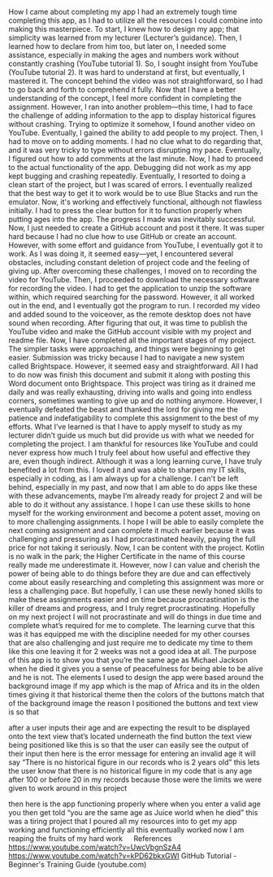 How I came about completing my app
I had an extremely tough time completing this app, as I had to utilize all the resources I could combine into making this masterpiece. To start, I knew how to design my app; that simplicity was learned from my lecturer (Lecturer’s guidance). Then, I learned how to declare from him too, but later on, I needed some assistance, especially in making the ages and numbers work without constantly crashing (YouTube tutorial 1). So, I sought insight from YouTube (YouTube tutorial 2). It was hard to understand at first, but eventually, I mastered it. The concept behind the video was not straightforward, so I had to go back and forth to comprehend it fully. Now that I have a better understanding of the concept, I feel more confident in completing the assignment. However, I ran into another problem—this time, I had to face the challenge of adding information to the app to display historical figures without crashing. Trying to optimize it somehow, I found another video on YouTube. Eventually, I gained the ability to add people to my project.
Then, I had to move on to adding moments. I had no clue what to do regarding that, and it was very tricky to type without errors disrupting my pace. Eventually, I figured out how to add comments at the last minute. Now, I had to proceed to the actual functionality of the app. Debugging did not work as my app kept bugging and crashing repeatedly. Eventually, I resorted to doing a clean start of the project, but I was scared of errors. I eventually realized that the best way to get it to work would be to use Blue Stacks and run the emulator. Now, it's working and effectively functional, although not flawless initially. I had to press the clear button for it to function properly when putting ages into the app. The progress I made was inevitably successful.
Now, I just needed to create a GitHub account and post it there. It was super hard because I had no clue how to use GitHub or create an account. However, with some effort and guidance from YouTube, I eventually got it to work. As I was doing it, it seemed easy—yet, I encountered several obstacles, including constant deletion of project code and the feeling of giving up. After overcoming these challenges, I moved on to recording the video for YouTube.
Then, I proceeded to download the necessary software for recording the video. I had to get the application to unzip the software within, which required searching for the password. However, it all worked out in the end, and I eventually got the program to run. I recorded my video and added sound to the voiceover, as the remote desktop does not have sound when recording. After figuring that out, it was time to publish the YouTube video and make the GitHub account visible with my project and readme file.
Now, I have completed all the important stages of my project. The simpler tasks were approaching, and things were beginning to get easier. Submission was tricky because I had to navigate a new system called Brightspace. However, it seemed easy and straightforward. All I had to do now was finish this document and submit it along with posting this Word document onto Brightspace.
This project was tiring as it drained me daily and was really exhausting, driving into walls and going into endless corners, sometimes wanting to give up and do nothing anymore. However, I eventually defeated the beast and thanked the lord for giving me the patience and indefatigability to complete this assignment to the best of my efforts. What I’ve learned is that I have to apply myself to study as my lecturer didn’t guide us much but did provide us with what we needed for completing the project. I am thankful for resources like YouTube and could never express how much I truly feel about how useful and effective they are, even though indirect. Although it was a long learning curve, I have truly benefited a lot from this. I loved it and was able to sharpen my IT skills, especially in coding, as I am always up for a challenge. I can't be left behind, especially in my past, and now that I am able to do apps like these with these advancements, maybe I’m already ready for project 2 and will be able to do it without any assistance. I hope I can use these skills to hone myself for the working environment and become a potent asset, moving on to more challenging assignments. I hope I will be able to easily complete the next coming assignment and can complete it much earlier because it was challenging and pressuring as I had procrastinated heavily, paying the full price for not taking it seriously. Now, I can be content with the project. Kotlin is no walk in the park; the Higher Certificate in the name of this course really made me underestimate it. However, now I can value and cherish the power of being able to do things before they are due and can effectively come about easily researching and completing this assignment was more or less a challenging pace. But hopefully, I can use these newly honed skills to make these assignments easier and on time because procrastination is the killer of dreams and progress, and I truly regret procrastinating. Hopefully on my next project I will not procrastinate and will do things in due time and complete what’s required for me to complete. The learning curve that this was it has equipped me with the discipline needed for my other courses that are also challenging and just require me to dedicate my time to them like this one leaving it for 2 weeks was not a good idea at all. The purpose of this app is to show you that you’re the same age as Michael Jackson when he died it gives you a sense of peacefulness for being able to be alive and he is not. The elements I used to design the app were based around the background image if my app which is the map of Africa and its in the olden times giving it that historical theme then the colors of the buttons match that of the background image the reason I positioned the buttons and text view is so that 











after a user inputs their age and are expecting the result to be displayed onto the text view that’s located underneath the find button the text view being positioned like this is so that the user can easily see the output of their input then here is the error message for entering an invalid age
it will say “There is no historical figure in our records who is 2 years old” this lets the user know that there is no historical figure in my code that is any age after 100 or before 20 in my records because those were the limits we were given to work around in this project 



then here is the app functioning properly where when you enter a valid age you then get told 
“you are the same age as Juice world when he died” this was a tiring project that I poured all my resources into to get my app working and functioning efficiently all this eventually worked now I am reaping the fruits of my hard work  
References 
https://www.youtube.com/watch?v=UwcVbgnSzA4
https://www.youtube.com/watch?v=kPD62bkxGWI
GitHub Tutorial - Beginner's Training Guide (youtube.com)


